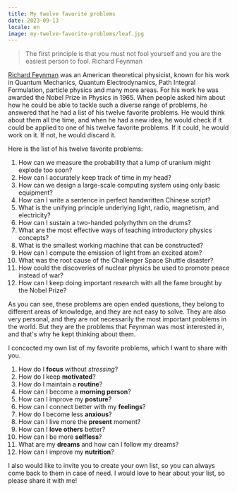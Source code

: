 ```yaml
---
title: My twelve favorite problems
date: 2023-09-13
locale: en
image: my-twelve-favorite-problems/leaf.jpg
---
```


> The first principle is that you must not fool yourself and you are the easiest person to fool.
> Richard Feynman

[Richard Feynman](https://en.wikipedia.org/wiki/Richard_Feynman) was an American theoretical physicist, known for his work in Quantum Mechanics, Quantum Electrodynamics, Path Integral Formulation, particle physics and many more areas. For his work he was awarded the Nobel Prize in Physics in 1965. When people asked him about how he could be able to tackle such a diverse range of problems, he answered that he had a list of his twelve favorite problems. He would think about them all the time, and when he had a new idea, he would check if it could be applied to one of his twelve favorite problems. If it could, he would work on it. If not, he would discard it.

<!-- more -->

Here is the list of his twelve favorite problems:

1. How can we measure the probability that a lump of uranium might explode too soon?
2. How can I accurately keep track of time in my head?
3. How can we design a large-scale computing system using only basic equipment?
4. How can I write a sentence in perfect handwritten Chinese script?
5. What is the unifying principle underlying light, radio, magnetism, and electricity?
6. How can I sustain a two-handed polyrhythm on the drums?
7. What are the most effective ways of teaching introductory physics concepts?
8. What is the smallest working machine that can be constructed?
9. How can I compute the emission of light from an excited atom?
10. What was the root cause of the Challenger Space Shuttle disaster?
11. How could the discoveries of nuclear physics be used to promote peace instead of war?
12. How can I keep doing important research with all the fame brought by the Nobel Prize?

As you can see, these problems are open ended questions, they belong to different areas of knowledge, and they are not easy to solve. They are also very personal, and they are not necessarily the most important problems in the world. But they are the problems that Feynman was most interested in, and that's why he kept thinking about them.

I concocted my own list of my favorite problems, which I want to share with you.

1. How do I **focus** without _stressing_?
2. How do I keep **motivated**?
3. How do I maintain a **routine**?
4. How can I become a **morning person**?
5. How can I improve my **posture**?
6. How can I connect better with my **feelings**?
7. How do I become less **anxious**?
8. How can I live more the **present** moment?
9. How can I **love others** better?
10. How can I be more **selfless**?
11. What are my **dreams** and how can I follow my dreams?
12. How can I improve my **nutrition**?

I also would like to invite you to create your own list, so you can always come back to them in case of need. I would love to hear about your list, so please share it with me!

